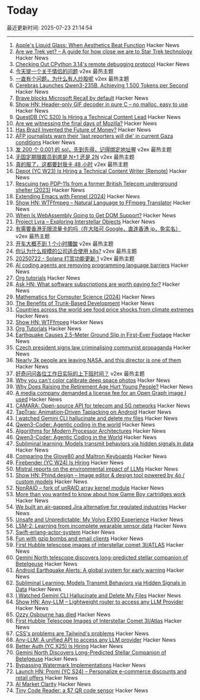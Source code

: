 # Today

最近更新时间: 2025-07-23 21:14:54

--- 
1. [Apple's Liquid Glass: When Aesthetics Beat Function](https://www.maxvanijsselmuiden.nl/liquid-glass) Hacker News
2. [Are we Trek yet? – A guide for how close we are to Star Trek technology](https://arewetrekyet.com/) Hacker News
3. [Checking Out CPython 3.14's remote debugging protocol](https://rtpg.co/2025/06/28/checking-out-sys-remote-exec/) Hacker News
4. [今天提一个关于情侣的问题](https://www.v2ex.com/t/1147151) v2ex 最热主题
5. [一直有个问题，为什么有人炒股呢](https://www.v2ex.com/t/1147131) v2ex 最热主题
6. [Cerebras Launches Qwen3-235B, Achieving 1,500 Tokens per Second](https://www.cerebras.ai/press-release/cerebras-launches-qwen3-235b-world-s-fastest-frontier-ai-model-with-full-131k-context-support) Hacker News
7. [Brave blocks Microsoft Recall by default](https://brave.com/privacy-updates/35-block-recall/) Hacker News
8. [Show HN: Header-only GIF decoder in pure C – no malloc, easy to use](https://news.ycombinator.com/item?id=44658027) Hacker News
9. [QuestDB (YC S20) Is Hiring a Technical Content Lead](https://questdb.com/careers/technical-content-lead/) Hacker News
10. [Are we witnessing the final days of Mozilla?](https://lunduke.locals.com/post/7132314/are-we-witnessing-the-final-days-of-mozilla) Hacker News
11. [Has Brazil Invented the Future of Money?](https://paulkrugman.substack.com/p/has-brazil-invented-the-future-of) Hacker News
12. [AFP journalists warn their 'last reporters will die' in current Gaza conditions](https://apnews.com/article/gaza-hunger-journalists-food-afp-32c19db56ddf9f3e6a847c76a676c7c9) Hacker News
13. [发 200 个 0.001 的 sol，先到先得，记得绑定地址喔](https://www.v2ex.com/t/1147109) v2ex 最热主题
14. [无固定期限裁员到底是 N+1 还是 2N](https://www.v2ex.com/t/1147098) v2ex 最热主题
15. [真的服了，这都要封我卡 48 小时](https://www.v2ex.com/t/1147033) v2ex 最热主题
16. [Depot (YC W23) Is Hiring a Technical Content Writer (Remote)](https://www.ycombinator.com/companies/depot/jobs/BzrfAzP-technical-content-writer) Hacker News
17. [Rescuing two PDP-11s from a former British Telecom underground shelter (2023)](https://forum.vcfed.org/index.php?threads/rescuing-two-pdp-11-systems-in-uk-from-a-former-big-british-telecom-underground-shelter-in-central-london.1244723/page-2) Hacker News
18. [Extending Emacs with Fennel (2024)](https://andreyor.st/posts/2024-12-20-extending-emacs-with-fennel/) Hacker News
19. [Show HN: WTFfmpeg – Natural Language to FFmpeg Translator](https://github.com/scottvr/wtffmpeg) Hacker News
20. [When Is WebAssembly Going to Get DOM Support?](https://queue.acm.org/detail.cfm?id=3746174) Hacker News
21. [Project Lyra – Exploring Interstellar Objects](https://i4is.org/what-we-do/technical/project-lyra/) Hacker News
22. [有需要香港无限流量卡的吗（在大陆可 Google，直连香港 ip，免实名）](https://www.v2ex.com/t/1147071) v2ex 最热主题
23. [开车大概不到 1 个小时腰酸](https://www.v2ex.com/t/1147023) v2ex 最热主题
24. [你认为什么规模的公司适合使用 k8s?](https://www.v2ex.com/t/1147021) v2ex 最热主题
25. [20250722 - Solana 打赏功能更新 1](https://www.v2ex.com/t/1147010) v2ex 最热主题
26. [AI coding agents are removing programming language barriers](https://railsatscale.com/2025-07-19-ai-coding-agents-are-removing-programming-language-barriers/) Hacker News
27. [Org tutorials](https://orgmode.org/worg/org-tutorials/index.html) Hacker News
28. [Ask HN: What software subscriptions are worth paying for?](https://news.ycombinator.com/item?id=44655866) Hacker News
29. [Mathematics for Computer Science (2024)](https://ocw.mit.edu/courses/6-1200j-mathematics-for-computer-science-spring-2024/) Hacker News
30. [The Benefits of Trunk-Based Development](https://thinkinglabs.io/articles/2025/07/21/on-the-benefits-of-trunk-based-development.html) Hacker News
31. [Countries across the world see food price shocks from climate extremes](https://www.bsc.es/news/bsc-news/countries-across-the-world-see-food-price-shocks-climate-extremes-research-involving-bsc-shows) Hacker News
32. [Show HN: WTFfmpeg](https://github.com/scottvr/wtffmpeg) Hacker News
33. [Org Tutorials](https://orgmode.org/worg/org-tutorials/index.html) Hacker News
34. [Earthquake Causes 2.5-Meter Ground Slip in First-Ever Footage](https://www.vice.com/en/article/earthquake-causes-2-5-meter-ground-slip-in-first-ever-footage/) Hacker News
35. [Czech president signs law criminalising communist propaganda](https://www.euractiv.com/section/politics/news/czech-president-signs-law-criminalising-communist-propaganda/) Hacker News
36. [Nearly 3k people are leaving NASA, and this director is one of them](https://arstechnica.com/space/2025/07/the-director-of-nasas-largest-science-center-is-leaving-government/) Hacker News
37. [好奇问问各位工作日实际的上下班时间？](https://www.v2ex.com/t/1147024) v2ex 最热主题
38. [Why you can't color calibrate deep space photos](https://maurycyz.com/misc/cc/) Hacker News
39. [Why Does Raising the Retirement Age Hurt Young People?](https://www.governance.fyi/p/why-does-raising-the-retirement-age) Hacker News
40. [A media company demanded a license fee for an Open Graph image I used](https://alistairshepherd.uk/writing/open-graph-licensing/) Hacker News
41. [CAMARA: Open-source API for telecom and 5G networks](https://www.gsma.com/solutions-and-impact/technologies/networks/operator-platform-hp/camara-2/) Hacker News
42. [TapTrap: Animation‑Driven Tapjacking on Android](https://taptrap.click/) Hacker News
43. [I watched Gemini CLI hallucinate and delete my files](https://anuraag2601.github.io/gemini_cli_disaster.html) Hacker News
44. [Qwen3-Coder: Agentic coding in the world](https://qwenlm.github.io/blog/qwen3-coder/) Hacker News
45. [Algorithms for Modern Processor Architectures](https://lemire.github.io/talks/2025/sea/sea2025.html) Hacker News
46. [Qwen3-Coder: Agentic Coding in the World](https://qwenlm.github.io/blog/qwen3-coder/) Hacker News
47. [Subliminal learning: Models transmit behaviors via hidden signals in data](https://alignment.anthropic.com/2025/subliminal-learning/) Hacker News
48. [Comparing the Glove80 and Maltron Keyboards](https://tratt.net/laurie/blog/2025/comparing_the_glove80_and_maltron_keyboards.html) Hacker News
49. [Firebender (YC W24) Is Hiring](https://www.ycombinator.com/companies/firebender/jobs/yisDXr5-founding-engineer-generalist) Hacker News
50. [Mistral reports on the environmental impact of LLMs](https://mistral.ai/news/our-contribution-to-a-global-environmental-standard-for-ai) Hacker News
51. [Show HN: Phind.design – Image editor & design tool powered by 4o / custom models](https://phind.design) Hacker News
52. [NonRAID – fork of unRAID array kernel module](https://github.com/qvr/nonraid) Hacker News
53. [More than you wanted to know about how Game Boy cartridges work](https://abc.decontextualize.com/more-than-you-wanted-to-know/) Hacker News
54. [We built an air-gapped Jira alternative for regulated industries](https://plane.so/blog/everything-you-need-to-know-about-plane-air-gapped) Hacker News
55. [Unsafe and Unpredictable: My Volvo EX90 Experience](https://www.myvolvoex90.com/) Hacker News
56. [LSM-2: Learning from incomplete wearable sensor data](https://research.google/blog/lsm-2-learning-from-incomplete-wearable-sensor-data/) Hacker News
57. [Swift-erlang-actor-system](https://forums.swift.org/t/introducing-swift-erlang-actor-system/81248) Hacker News
58. [Fun with gzip bombs and email clients](https://www.grepular.com/Fun_with_Gzip_Bombs_and_Email_Clients) Hacker News
59. [First Hubble telescope images of interstellar comet 3I/ATLAS](https://bsky.app/profile/astrafoxen.bsky.social/post/3luiwnar3j22o) Hacker News
60. [Gemini North telescope discovers long-predicted stellar companion of Betelgeuse](https://www.science.org/content/article/betelgeuse-s-long-predicted-stellar-companion-may-have-been-found-last) Hacker News
61. [Android Earthquake Alerts: A global system for early warning](https://research.google/blog/android-earthquake-alerts-a-global-system-for-early-warning/) Hacker News
62. [Subliminal Learning: Models Transmit Behaviors via Hidden Signals in Data](https://alignment.anthropic.com/2025/subliminal-learning/) Hacker News
63. [I Watched Gemini CLI Hallucinate and Delete My Files](https://anuraag2601.github.io/gemini_cli_disaster.html) Hacker News
64. [Show HN: Any-LLM – Lightweight router to access any LLM Provider](https://github.com/mozilla-ai/any-llm) Hacker News
65. [Ozzy Osbourne has died](https://www.bbc.co.uk/news/live/cn0qq5nyxn0t) Hacker News
66. [First Hubble Telescope Images of Interstellar Comet 3I/Atlas](https://bsky.app/profile/astrafoxen.bsky.social/post/3luiwnar3j22o) Hacker News
67. [CSS's problems are Tailwind's problems](https://colton.dev/blog/tailwind-is-the-worst-of-all-worlds/) Hacker News
68. [Any-LLM: A unified API to access any LLM provider](https://blog.mozilla.ai/introducing-any-llm-a-unified-api-to-access-any-llm-provider/) Hacker News
69. [Better Auth (YC X25) Is Hiring](https://www.ycombinator.com/companies/better-auth/jobs/N0CtN58-staff-engineer) Hacker News
70. [Gemini North Discovers Long-Predicted Stellar Companion of Betelgeuse](https://noirlab.edu/public/news/noirlab2523/) Hacker News
71. [Bypassing Watermark Implementations](https://blog.kulkan.com/bypassing-watermark-implementations-fe39e98ca22b) Hacker News
72. [Launch HN: Promi (YC S24) – Personalize e-commerce discounts and retail offers](https://news.ycombinator.com/item?id=44649115) Hacker News
73. [AI Market Clarity](https://blog.eladgil.com/p/ai-market-clarity) Hacker News
74. [Tiny Code Reader: a $7 QR code sensor](https://excamera.substack.com/p/tiny-code-reader-a-7-qr-code-sensor) Hacker News
